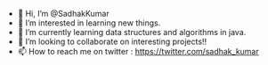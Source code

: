 - 👋 Hi, I’m @SadhakKumar
- 👀 I’m interested in learning new things.
- 🌱 I’m currently learning data structures and algorithms in java.
- 💞️ I’m looking to collaborate on interesting projects!!
- 📫 How to reach me on twitter : https://twitter.com/sadhak_kumar

<!---
SadhakKumar/SadhakKumar is a ✨ special ✨ repository because its `README.md` (this file) appears on your GitHub profile.
You can click the Preview link to take a look at your changes.
--->

